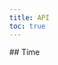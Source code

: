 ```yaml
---
title: API
toc: true
---
```


<DocWebComponentAPI component="cds-time">
## Time
<template v-slot:properties>

### Time Properties

</template>
<template v-slot:cssProperties>

### Time CSS Properties

</template>
<template v-slot:slots>

### Time Slots

</template>
</DocWebComponentAPI>
